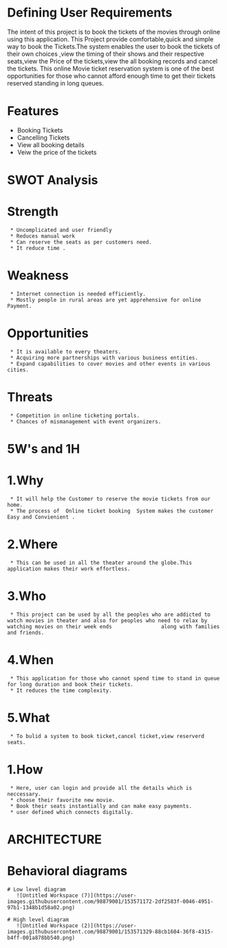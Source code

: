 # Defining User Requirements
  The intent of this project is to book the tickets of the movies through online using this application. This Project provide comfortable,quick and simple way to book the Tickets.The system enables the user to book the tickets of their own choices ,view the timing of their shows and their respective seats,view the Price of the tickets,view the all booking records and cancel the tickets. This online Movie ticket reservation system is one of the best opportunities for those who cannot afford enough time to get their tickets reserved standing in long queues.
# Features
 * Booking Tickets
 * Cancelling Tickets
 * View all booking details
 * Veiw the price of the tickets
# SWOT Analysis
 # Strength 
     * Uncomplicated and user friendly
     * Reduces manual work
     * Can reserve the seats as per customers need.
     * It reduce time .
 # Weakness
     * Internet connection is needed efficiently.
     * Mostly people in rural areas are yet apprehensive for online Payment.
 # Opportunities
     * It is available to every theaters.
     * Acquiring more partnerships with various business entities.
     * Expand capabilities to cover movies and other events in various cities.
 # Threats
     * Competition in online ticketing portals.
     * Chances of mismanagement with event organizers.
# 5W's and 1H
 # 1.Why
     * It will help the Customer to reserve the movie tickets from our home.
     * The process of  Online ticket booking  System makes the customer Easy and Convienient .
 # 2.Where 
     * This can be used in all the theater around the globe.This application makes their work effortless.
 # 3.Who
     * This project can be used by all the peoples who are addicted to watch movies in theater and also for peoples who need to relax by watching movies on their week ends                along with families and friends. 
 # 4.When
     * This application for those who cannot spend time to stand in queue for long duration and book their tickets.
     * It reduces the time complexity.
 # 5.What
     * To bulid a system to book ticket,cancel ticket,view reserverd seats. 
     
 # 1.How
     * Here, user can login and provide all the details which is neccessary.
     * choose their favorite new movie.
     * Book their seats instantially and can make easy payments.
     * user defined which connects digitally.
# ARCHITECTURE
  # Behavioral diagrams
    # Low level diagram
       ![Untitled Workspace (7)](https://user-images.githubusercontent.com/98879001/153571172-2df2583f-0046-4951-97b1-1348b1d58a02.png)

    # High level diagram
       ![Untitled Workspace (2)](https://user-images.githubusercontent.com/98879001/153571329-88cb1604-36f8-4315-b4ff-001a878bb540.png)

